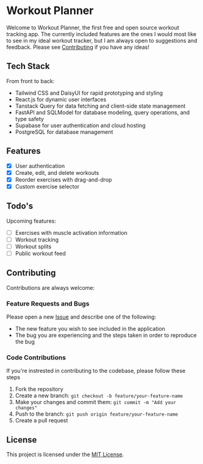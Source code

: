 # Workout Planner

Welcome to Workout Planner, the first free and open source workout tracking app. The currently included features are the ones I would most like to see in my ideal workout tracker, but I am always open to suggestions and feedback. Please see [Contributing](#contributing) if you have any ideas!

## Tech Stack

From front to back:

- Tailwind CSS and DaisyUI for rapid prototyping and styling
- React.js for dynamic user interfaces
- Tanstack Query for data fetching and client-side state management
- FastAPI and SQLModel for database modeling, query operations, and type safety
- Supabase for user authentication and cloud hosting
- PostgreSQL for database management

## Features

- [x] User authentication
- [x] Create, edit, and delete workouts
- [x] Reorder exercises with drag-and-drop
- [x] Custom exercise selector

## Todo's

Upcoming features:

- [ ] Exercises with muscle activation information
- [ ] Workout tracking
- [ ] Workout splits
- [ ] Public workout feed

## Contributing

Contributions are always welcome:

### Feature Requests and Bugs

Please open a new [Issue](https://github.com/traison-diedrich/workout-planner/issues) and describe one of the following:

- The new feature you wish to see included in the application
- The bug you are experiencing and the steps taken in order to reproduce the bug

### Code Contributions

If you're instrested in contributing to the codebase, please follow these steps

1. Fork the repository
2. Create a new branch: `git checkout -b feature/your-feature-name`
3. Make your changes and commit them: `git commit -m "Add your changes"`
4. Push to the branch: `git push origin feature/your-feature-name`
5. Create a pull request

## License

This project is licensed under the [MIT License](LICENSE).

